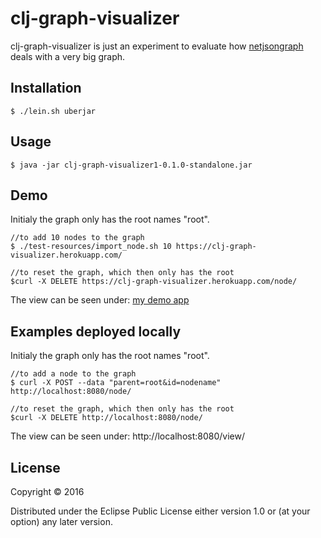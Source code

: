 # clj-graph-visualizer

clj-graph-visualizer is just an experiment to evaluate how [netjsongraph](https://github.com/interop-dev/netjsongraph.js) deals with a very big graph.

## Installation
    $ ./lein.sh uberjar

## Usage
    $ java -jar clj-graph-visualizer1-0.1.0-standalone.jar

## Demo
Initialy the graph only has the root names "root".

    //to add 10 nodes to the graph
    $ ./test-resources/import_node.sh 10 https://clj-graph-visualizer.herokuapp.com/

    //to reset the graph, which then only has the root
    $curl -X DELETE https://clj-graph-visualizer.herokuapp.com/node/

The view can be seen under: [my demo app](https://clj-graph-visualizer.herokuapp.com/view/ "my demo app")

## Examples deployed locally
Initialy the graph only has the root names "root".

    //to add a node to the graph
    $ curl -X POST --data "parent=root&id=nodename" http://localhost:8080/node/
    
    //to reset the graph, which then only has the root
    $curl -X DELETE http://localhost:8080/node/

The view can be seen under: http://localhost:8080/view/
## License

Copyright © 2016

Distributed under the Eclipse Public License either version 1.0 or (at
your option) any later version.
